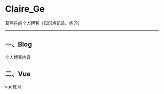 # Claire_Ge 
葛燕丹的个人博客（知识点记录、练习）

--------------------------------

## 一、Blog
个人博客内容

## 二、Vue
vue练习

